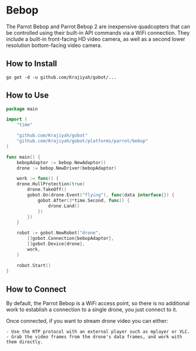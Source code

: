 # Bebop

The Parrot Bebop and Parrot Bebop 2 are inexpensive quadcopters that can be controlled using their built-in API commands via a WiFi connection. They include a built-in front-facing HD video camera, as well as a second lower resolution bottom-facing video camera.

## How to Install
```
go get -d -u github.com/Krajiyah/gobot/...
```

## How to Use
```go
package main

import (
	"time"

	"github.com/Krajiyah/gobot"
	"github.com/Krajiyah/gobot/platforms/parrot/bebop"
)

func main() {
	bebopAdaptor := bebop.NewAdaptor()
	drone := bebop.NewDriver(bebopAdaptor)

	work := func() {
    drone.HullProtection(true)
		drone.TakeOff()
		gobot.On(drone.Event("flying"), func(data interface{}) {
			gobot.After(3*time.Second, func() {
				drone.Land()
			})
		})
	}

	robot := gobot.NewRobot("drone",
		[]gobot.Connection{bebopAdaptor},
		[]gobot.Device{drone},
		work,
	)

	robot.Start()
}
```

## How to Connect

By default, the Parrot Bebop is a WiFi access point, so there is no additional work to establish a connection to a single drone, you just connect to it.

Once connected, if you want to stream drone video you can either:

	- Use the RTP protocol with an external player such as mplayer or VLC.
	- Grab the video frames from the drone's data frames, and work with them directly.
